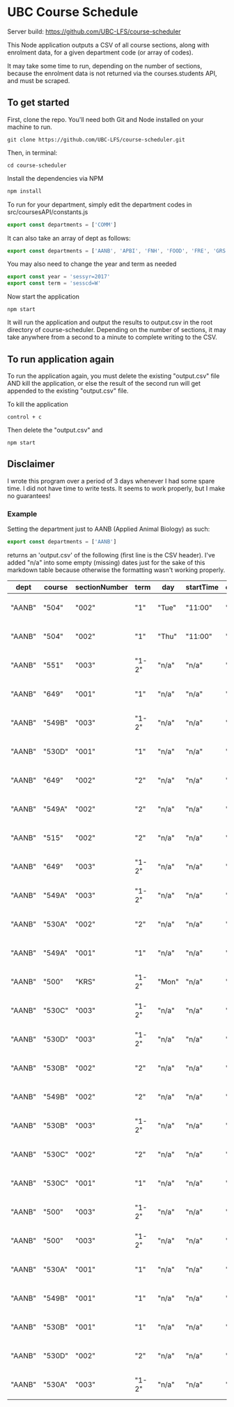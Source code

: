 # UBC Course Schedule 

Server build: https://github.com/UBC-LFS/course-scheduler

This Node application outputs a CSV of all course sections, along with enrolment data, for a given department code (or array of codes).

It may take some time to run, depending on the number of sections, because the enrolment data is not returned via the courses.students API, and must be scraped.

## To get started
First, clone the repo. You'll need both Git and Node installed on your machine to run.
``` 
git clone https://github.com/UBC-LFS/course-scheduler.git
``` 
Then, in terminal:
``` 
cd course-scheduler
``` 
Install the dependencies via NPM
```javascript
npm install
``` 
To run for your department, simply edit the department codes in src/coursesAPI/constants.js
```javascript
export const departments = ['COMM']
```

It can also take an array of dept as follows:
```javascript
export const departments = ['AANB', 'APBI', 'FNH', 'FOOD', 'FRE', 'GRS', 'HUNU', 'LFS', 'SOIL']
```

You may also need to change the year and term as needed
```javascript
export const year = 'sessyr=2017'
export const term = 'sesscd=W'
```
Now start the application
``` 
npm start
``` 
It will run the application and output the results to output.csv in the root directory of course-scheduler. Depending on the number of sections, it may take anywhere from a second to a minute to complete writing to the CSV. 

## To run application again
To run the application again, you must delete the existing "output.csv" file AND kill the application, or else the result of the second run will get appended to the existing "output.csv" file.

To kill the application
``` 
control + c
``` 
Then delete the "output.csv" and 
``` 
npm start
``` 

## Disclaimer
I wrote this program over a period of 3 days whenever I had some spare time. I did not have time to write tests. It seems to work properly, but I make no guarantees!

### Example
Setting the department just to AANB (Applied Animal Biology) as such:
```javascript
export const departments = ['AANB']
```
returns an 'output.csv' of the following (first line is the CSV header). I've added "n/a" into some empty (missing) dates just for the sake of this markdown table because otherwise the formatting wasn't working properly.

| dept   | course | sectionNumber | term  | day   | startTime | endTime | buildingCd | building    | roomNo | instructors | activity             | credits | totalSeatsRemaining | currentlyRegistered | generalSeatsRemaining | restrictedSeatsRemaining | termCd | startWk        | endWk          | 
|--------|--------|---------------|-------|-------|-----------|---------|------------|-------------|--------|-------------|----------------------|---------|---------------------|---------------------|-----------------------|--------------------------|--------|----------------|----------------| 
| "AANB" | "504"  | "002"         | "1"   | "Tue" | "11:00"   | "12:30" | "MCML"     | "MacMillan" | "258"  | "TBD"       | "Lecture"            | "3"     | "25"                | "0"                 | "25"                  | "0"                      | "1"    | "Sep 05, 2017" | "Dec 01, 2017" | 
| "AANB" | "504"  | "002"         | "1"   | "Thu" | "11:00"   | "12:30" | "MCML"     | "MacMillan" | "258"  | "TBD"       | "Lecture"            | "3"     | "25"                | "0"                 | "25"                  | "0"                      | "1"    | "Sep 05, 2017" | "Dec 01, 2017" | 
| "AANB" | "551"  | "003"         | "1-2" | "n/a" | "n/a"     | "n/a"   | "NSM"      | "NSM"       | "NSM"  | "TBD"       | "Seminar"            | "3"     | "6"                 | "1"                 | "6"                   | "0"                      | "1-2"  | "Sep 05, 2017" | "Apr 06, 2018" | 
| "AANB" | "649"  | "001"         | "1"   | "n/a" | "n/a"     | "n/a"   | "NSM"      | "NSM"       | "NSM"  | "TBD"       | "Thesis"             | "0"     | "19"                | "1"                 | "19"                  | "0"                      | "1"    | "Sep 05, 2017" | "Dec 01, 2017" | 
| "AANB" | "549B" | "003"         | "1-2" | "n/a" | "n/a"     | "n/a"   | "NSM"      | "NSM"       | "NSM"  | "TBD"       | "Thesis"             | "18"    | "7"                 | "3"                 | "7"                   | "0"                      | "1-2"  | "Sep 05, 2017" | "Apr 06, 2018" | 
| "AANB" | "530D" | "001"         | "1"   | "n/a" | "n/a"     | "n/a"   | "NSM"      | "NSM"       | "NSM"  | "TBD"       | "Directed Studies"   | "2"     | "5"                 | "0"                 | "5"                   | "0"                      | "1"    | "Sep 05, 2017" | "Dec 01, 2017" | 
| "AANB" | "649"  | "002"         | "2"   | "n/a" | "n/a"     | "n/a"   | "NSM"      | "NSM"       | "NSM"  | "TBD"       | "Thesis"             | "0"     | "20"                | "0"                 | "20"                  | "0"                      | "2"    | "Jan 03, 2018" | "Apr 06, 2018" | 
| "AANB" | "549A" | "002"         | "2"   | "n/a" | "n/a"     | "n/a"   | "NSM"      | "NSM"       | "NSM"  | "TBD"       | "Thesis"             | "12"    | "20"                | "0"                 | "20"                  | "0"                      | "2"    | "Jan 03, 2018" | "Apr 06, 2018" | 
| "AANB" | "515"  | "002"         | "2"   | "n/a" | "n/a"     | "n/a"   | "NSM"      | "NSM"       | "NSM"  | "TBD"       | "Lecture"            | "3"     | "4"                 | "1"                 | "4"                   | "0"                      | "2"    | "Jan 03, 2018" | "Apr 06, 2018" | 
| "AANB" | "649"  | "003"         | "1-2" | "n/a" | "n/a"     | "n/a"   | "NSM"      | "NSM"       | "NSM"  | "TBD"       | "Thesis"             | "0"     | "7"                 | "13"                | "7"                   | "0"                      | "1-2"  | "Sep 05, 2017" | "Apr 06, 2018" | 
| "AANB" | "549A" | "003"         | "1-2" | "n/a" | "n/a"     | "n/a"   | "NSM"      | "NSM"       | "NSM"  | "TBD"       | "Thesis"             | "12"    | "19"                | "1"                 | "19"                  | "0"                      | "1-2"  | "Sep 05, 2017" | "Apr 06, 2018" | 
| "AANB" | "530A" | "002"         | "2"   | "n/a" | "n/a"     | "n/a"   | "NSM"      | "NSM"       | "NSM"  | "TBD"       | "Directed Studies"   | "3"     | "5"                 | "0"                 | "5"                   | "0"                      | "2"    | "Jan 03, 2018" | "Apr 06, 2018" | 
| "AANB" | "549A" | "001"         | "1"   | "n/a" | "n/a"     | "n/a"   | "NSM"      | "NSM"       | "NSM"  | "TBD"       | "Thesis"             | "12"    | "20"                | "0"                 | "20"                  | "0"                      | "1"    | "Sep 05, 2017" | "Dec 01, 2017" | 
| "AANB" | "500"  | "KRS"         | "1-2" | "Mon" | "n/a"     | "n/a"   | "NSM"      | "NSM"       | "NSM"  | "TBD"       | "Distance Education" | "n/a"   | "0"                 | "0"                 | "0"                   | "0"                      | "X"    | "Aug 21, 2017" | "Aug 13, 2018" | 
| "AANB" | "530C" | "003"         | "1-2" | "n/a" | "n/a"     | "n/a"   | "NSM"      | "NSM"       | "NSM"  | "TBD"       | "Directed Studies"   | "6"     | "5"                 | "0"                 | "5"                   | "0"                      | "1-2"  | "Sep 05, 2017" | "Apr 06, 2018" | 
| "AANB" | "530D" | "003"         | "1-2" | "n/a" | "n/a"     | "n/a"   | "NSM"      | "NSM"       | "NSM"  | "TBD"       | "Directed Studies"   | "2"     | "5"                 | "0"                 | "5"                   | "0"                      | "1-2"  | "Sep 05, 2017" | "Apr 06, 2018" | 
| "AANB" | "530B" | "002"         | "2"   | "n/a" | "n/a"     | "n/a"   | "NSM"      | "NSM"       | "NSM"  | "TBD"       | "Directed Studies"   | "3"     | "0"                 | "0"                 | "0"                   | "0"                      | "2"    | "Jan 03, 2018" | "Apr 06, 2018" | 
| "AANB" | "549B" | "002"         | "2"   | "n/a" | "n/a"     | "n/a"   | "NSM"      | "NSM"       | "NSM"  | "TBD"       | "Thesis"             | "18"    | "10"                | "0"                 | "10"                  | "0"                      | "2"    | "Jan 03, 2018" | "Apr 06, 2018" | 
| "AANB" | "530B" | "003"         | "1-2" | "n/a" | "n/a"     | "n/a"   | "NSM"      | "NSM"       | "NSM"  | "TBD"       | "Directed Studies"   | "3"     | "5"                 | "0"                 | "5"                   | "0"                      | "1-2"  | "Sep 05, 2017" | "Apr 06, 2018" | 
| "AANB" | "530C" | "002"         | "2"   | "n/a" | "n/a"     | "n/a"   | "NSM"      | "NSM"       | "NSM"  | "TBD"       | "Directed Studies"   | "6"     | "5"                 | "0"                 | "5"                   | "0"                      | "2"    | "Jan 03, 2018" | "Apr 06, 2018" | 
| "AANB" | "530C" | "001"         | "1"   | "n/a" | "n/a"     | "n/a"   | "NSM"      | "NSM"       | "NSM"  | "TBD"       | "Directed Studies"   | "6"     | "0"                 | "0"                 | "0"                   | "0"                      | "1"    | "Sep 05, 2017" | "Dec 01, 2017" | 
| "AANB" | "500"  | "003"         | "1-2" | "n/a" | "n/a"     | "n/a"   | "NSM"      | "NSM"       | "NSM"  | "TBD"       | "Thesis"             | "3"     | "9"                 | "1"                 | "9"                   | "0"                      | "1-2"  | "Sep 05, 2017" | "Apr 06, 2018" | 
| "AANB" | "500"  | "003"         | "1-2" | "n/a" | "n/a"     | "n/a"   | "NSM"      | "NSM"       | "NSM"  | "TBD"       | "Thesis"             | "3"     | "9"                 | "1"                 | "9"                   | "0"                      | "1-2"  | "Sep 05, 2017" | "Apr 06, 2018" | 
| "AANB" | "530A" | "001"         | "1"   | "n/a" | "n/a"     | "n/a"   | "NSM"      | "NSM"       | "NSM"  | "TBD"       | "Directed Studies"   | "3"     | "5"                 | "0"                 | "5"                   | "0"                      | "1"    | "Sep 05, 2017" | "Dec 01, 2017" | 
| "AANB" | "549B" | "001"         | "1"   | "n/a" | "n/a"     | "n/a"   | "NSM"      | "NSM"       | "NSM"  | "TBD"       | "Thesis"             | "18"    | "8"                 | "2"                 | "8"                   | "0"                      | "1"    | "Sep 05, 2017" | "Dec 01, 2017" | 
| "AANB" | "530B" | "001"         | "1"   | "n/a" | "n/a"     | "n/a"   | "NSM"      | "NSM"       | "NSM"  | "TBD"       | "Directed Studies"   | "3"     | "5"                 | "0"                 | "5"                   | "0"                      | "1"    | "Sep 05, 2017" | "Dec 01, 2017" | 
| "AANB" | "530D" | "002"         | "2"   | "n/a" | "n/a"     | "n/a"   | "NSM"      | "NSM"       | "NSM"  | "TBD"       | "Directed Studies"   | "2"     | "5"                 | "0"                 | "5"                   | "0"                      | "2"    | "Jan 03, 2018" | "Apr 06, 2018" | 
| "AANB" | "530A" | "003"         | "1-2" | "n/a" | "n/a"     | "n/a"   | "NSM"      | "NSM"       | "NSM"  | "TBD"       | "Directed Studies"   | "3"     | "5"                 | "0"                 | "5"                   | "0"                      | "1-2"  | "Sep 05, 2017" | "Apr 06, 2018" | 
